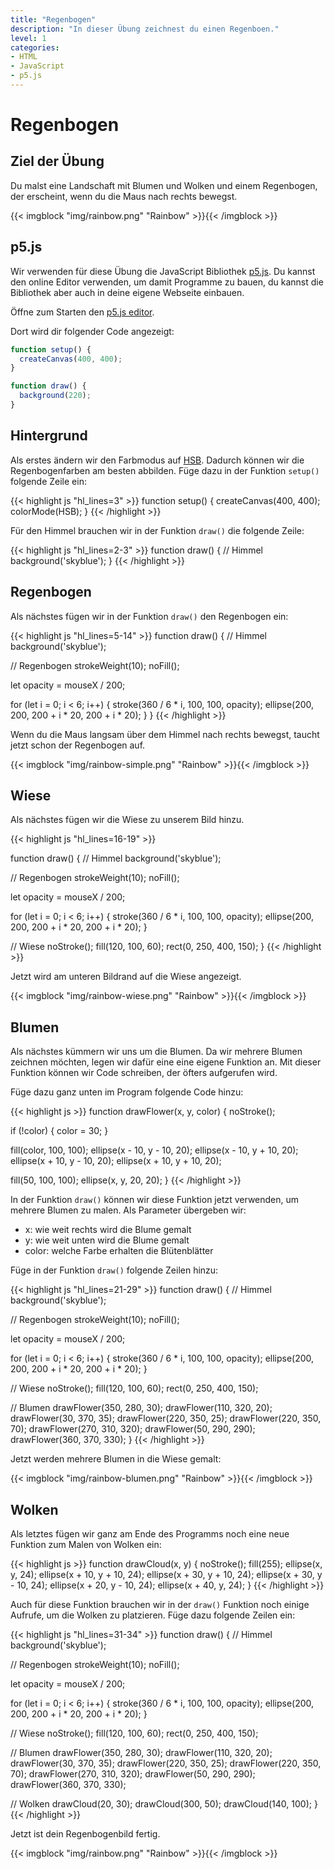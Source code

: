 ```yaml
---
title: "Regenbogen"
description: "In dieser Übung zeichnest du einen Regenboen."
level: 1
categories:
- HTML
- JavaScript
- p5.js
---
```


# Regenbogen

## Ziel der Übung

Du malst eine Landschaft mit Blumen und Wolken und einem Regenbogen, der erscheint, wenn du die Maus nach rechts bewegst.

{{< imgblock "img/rainbow.png" "Rainbow" >}}{{< /imgblock >}}

## p5.js

Wir verwenden für diese Übung die JavaScript Bibliothek [p5.js](https://p5js.org/). Du kannst den online Editor verwenden, um damit Programme zu bauen, du kannst die Bibliothek aber auch in deine eigene Webseite einbauen.

Öffne zum Starten den [p5.js editor](https://editor.p5js.org/).

Dort wird dir folgender Code angezeigt:

```js
function setup() {
  createCanvas(400, 400);
}

function draw() {
  background(220);
}
```

## Hintergrund

Als erstes ändern wir den Farbmodus auf [HSB](https://learnui.design/blog/the-hsb-color-system-practicioners-primer.html). Dadurch können wir die Regenbogenfarben am besten abbilden. Füge dazu in der Funktion `setup()` folgende Zeile ein:

{{< highlight js "hl_lines=3" >}}
function setup() {
  createCanvas(400, 400);
  colorMode(HSB);
}
{{< /highlight >}}

Für den Himmel brauchen wir in der Funktion `draw()` die folgende Zeile:

{{< highlight js "hl_lines=2-3" >}}
function draw() {
  // Himmel
  background('skyblue');
}
{{< /highlight >}}

## Regenbogen

Als nächstes fügen wir in der Funktion  `draw()` den Regenbogen ein:

{{< highlight js "hl_lines=5-14" >}}
function draw() {
  // Himmel
  background('skyblue');
  
  // Regenbogen
  strokeWeight(10);
  noFill();
  
  let opacity = mouseX / 200;
  
  for (let i = 0; i < 6; i++) {
    stroke(360 / 6 * i, 100, 100, opacity);
    ellipse(200, 200, 200 + i * 20, 200 + i * 20);
  }
}
{{< /highlight >}}

Wenn du die Maus langsam über dem Himmel nach rechts bewegst, taucht jetzt schon der Regenbogen auf.

{{< imgblock "img/rainbow-simple.png" "Rainbow" >}}{{< /imgblock >}}

## Wiese

Als nächstes fügen wir die Wiese zu unserem Bild hinzu.

{{< highlight js "hl_lines=16-19" >}}

function draw() {
  // Himmel
  background('skyblue');
  
  // Regenbogen
  strokeWeight(10);
  noFill();
  
  let opacity = mouseX / 200;
  
  for (let i = 0; i < 6; i++) {
    stroke(360 / 6 * i, 100, 100, opacity);
    ellipse(200, 200, 200 + i * 20, 200 + i * 20);
  }

  // Wiese
  noStroke();
  fill(120, 100, 60);
  rect(0, 250, 400, 150);
}
{{< /highlight >}}

Jetzt wird am unteren Bildrand auf die Wiese angezeigt.

{{< imgblock "img/rainbow-wiese.png" "Rainbow" >}}{{< /imgblock >}}

## Blumen

Als nächstes kümmern wir uns um die Blumen. Da wir mehrere Blumen zeichnen möchten, legen wir dafür eine eine eigene Funktion an. Mit dieser Funktion können wir Code schreiben, der öfters aufgerufen wird.

Füge dazu ganz unten im Program folgende Code hinzu:

{{< highlight js >}}
function drawFlower(x, y, color) {
  noStroke();
  
  if (!color) {
    color = 30;
  }
  
  fill(color, 100, 100);
  ellipse(x - 10, y - 10, 20);
  ellipse(x - 10, y + 10, 20);
  ellipse(x + 10, y - 10, 20);
  ellipse(x + 10, y + 10, 20);
  
  fill(50, 100, 100);
  ellipse(x, y, 20, 20);
}
{{< /highlight >}}

In der Funktion `draw()` können wir diese Funktion jetzt verwenden, um mehrere Blumen zu malen. Als Parameter übergeben wir:

- x: wie weit rechts wird die Blume gemalt
- y: wie weit unten wird die Blume gemalt
- color: welche Farbe erhalten die Blütenblätter

Füge in der Funktion `draw()` folgende Zeilen hinzu:

{{< highlight js "hl_lines=21-29" >}}
function draw() {
  // Himmel
  background('skyblue');
  
  // Regenbogen
  strokeWeight(10);
  noFill();
  
  let opacity = mouseX / 200;
  
  for (let i = 0; i < 6; i++) {
    stroke(360 / 6 * i, 100, 100, opacity);
    ellipse(200, 200, 200 + i * 20, 200 + i * 20);
  }
  
  // Wiese
  noStroke();
  fill(120, 100, 60);
  rect(0, 250, 400, 150);
  
  // Blumen
  drawFlower(350, 280, 30);
  drawFlower(110, 320, 20);
  drawFlower(30, 370, 35);
  drawFlower(220, 350, 25);
  drawFlower(220, 350, 70);
  drawFlower(270, 310, 320);
  drawFlower(50, 290, 290);
  drawFlower(360, 370, 330);
}
{{< /highlight >}}

Jetzt werden mehrere Blumen in die Wiese gemalt:

{{< imgblock "img/rainbow-blumen.png" "Rainbow" >}}{{< /imgblock >}}

## Wolken

Als letztes fügen wir ganz am Ende des Programms noch eine neue Funktion zum Malen von Wolken ein:

{{< highlight js >}}
function drawCloud(x, y) {
  noStroke();
  fill(255);
  ellipse(x, y, 24);
  ellipse(x + 10, y + 10, 24);
  ellipse(x + 30, y + 10, 24);
  ellipse(x + 30, y - 10, 24);
  ellipse(x + 20, y - 10, 24);
  ellipse(x + 40, y, 24);
}
{{< /highlight >}}

Auch für diese Funktion brauchen wir in der `draw()` Funktion noch einige Aufrufe, um die Wolken zu platzieren. Füge dazu folgende Zeilen ein:

{{< highlight js "hl_lines=31-34" >}}
function draw() {
  // Himmel
  background('skyblue');
  
  // Regenbogen
  strokeWeight(10);
  noFill();
  
  let opacity = mouseX / 200;
  
  for (let i = 0; i < 6; i++) {
    stroke(360 / 6 * i, 100, 100, opacity);
    ellipse(200, 200, 200 + i * 20, 200 + i * 20);
  }
  
  // Wiese
  noStroke();
  fill(120, 100, 60);
  rect(0, 250, 400, 150);
  
   // Blumen
  drawFlower(350, 280, 30);
  drawFlower(110, 320, 20);
  drawFlower(30, 370, 35);
  drawFlower(220, 350, 25);
  drawFlower(220, 350, 70);
  drawFlower(270, 310, 320);
  drawFlower(50, 290, 290);
  drawFlower(360, 370, 330);
  
  // Wolken
  drawCloud(20, 30);
  drawCloud(300, 50);
  drawCloud(140, 100);
}
{{< /highlight >}}

Jetzt ist dein Regenbogenbild fertig.

{{< imgblock "img/rainbow.png" "Rainbow" >}}{{< /imgblock >}}